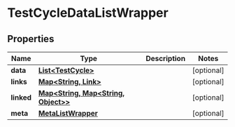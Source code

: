 
# TestCycleDataListWrapper

## Properties
Name | Type | Description | Notes
------------ | ------------- | ------------- | -------------
**data** | [**List&lt;TestCycle&gt;**](TestCycle.md) |  |  [optional]
**links** | [**Map&lt;String, Link&gt;**](Link.md) |  |  [optional]
**linked** | [**Map&lt;String, Map&lt;String, Object&gt;&gt;**](Map.md) |  |  [optional]
**meta** | [**MetaListWrapper**](MetaListWrapper.md) |  |  [optional]



